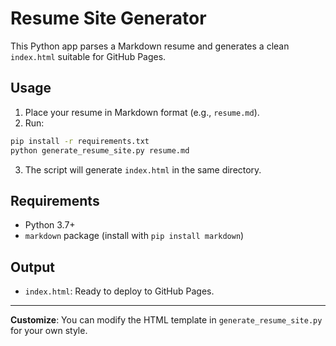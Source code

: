 # Resume Site Generator

This Python app parses a Markdown resume and generates a clean `index.html` suitable for GitHub Pages.

## Usage

1. Place your resume in Markdown format (e.g., `resume.md`).
2. Run:

```bash
pip install -r requirements.txt
python generate_resume_site.py resume.md
```

3. The script will generate `index.html` in the same directory.

## Requirements
- Python 3.7+
- `markdown` package (install with `pip install markdown`)

## Output
- `index.html`: Ready to deploy to GitHub Pages.

---

**Customize**: You can modify the HTML template in `generate_resume_site.py` for your own style.
